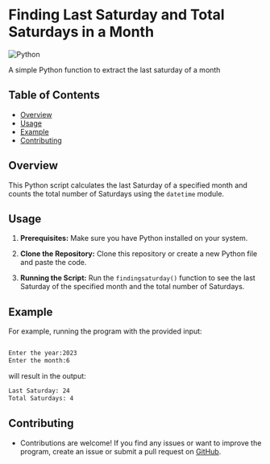 # Finding Last Saturday and Total Saturdays in a Month
![Python](https://img.shields.io/badge/python-3.9+-blue)

<p> A simple Python function to extract the last saturday of a month </p>
</div>

## Table of Contents
- [Overview](#overview)
- [Usage](#usage)
- [Example](#example)
- [Contributing](#contributing)

## Overview

This Python script calculates the last Saturday of a specified month and counts the total number of Saturdays using the `datetime` module. 

## Usage

1. **Prerequisites:** Make sure you have Python installed on your system.

2. **Clone the Repository:** Clone this repository or create a new Python file and paste the code.

3. **Running the Script:** Run the `findingsaturday()` function to see the last Saturday of the specified month and the total number of Saturdays.

## Example
  For example, running the program with the provided input:

  ```bash

 Enter the year:2023
 Enter the month:6
  

  ```
  will result in the output:

   ```bash
Last Saturday: 24
Total Saturdays: 4

   ```

 ## Contributing
- <p>Contributions are welcome! If you find any issues or want to improve the program, create an issue or submit a pull request on <a href="https://github.com/yesvanthra/Find_The_Last_Saturday.git">GitHub</a>.</p>
